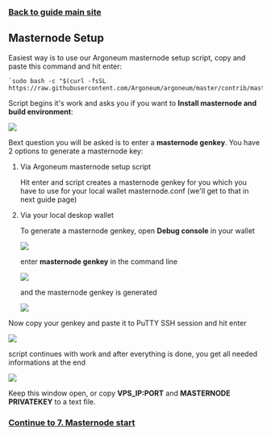 ### **[Back to guide main site](readme.md)**

## Masternode Setup

Easiest way is to use our Argoneum masternode setup script, copy and paste this command and hit enter:
    
    `sudo bash -c "$(curl -fsSL https://raw.githubusercontent.com/Argoneum/argoneum/master/contrib/masternodes/argoneum_masternode_install.sh)"`
       
Script begins it's work and asks you if you want to **Install masternode and build environment**:

<img src="https://node-support.network/coins/argoneum/06_masternode_setup/1.png">

Bext question you will be asked is to enter a **masternode genkey**. You have 2 options to generate a masternode key:
    
1. Via Argoneum masternode setup script

    Hit enter and script creates a masternode genkey for you which you have to use for your local wallet masternode.conf (we'll get to that in next guide page)

2. Via your local deskop wallet

    To generate a masternode genkey, open **Debug console** in your wallet
    
    <img src="https://node-support.network/coins/argoneum/06_masternode_setup/2.png">
    
    enter **masternode genkey** in the command line
    
    <img src="https://node-support.network/coins/argoneum/06_masternode_setup/3.png">
    
    and the masternode genkey is generated
    
    <img src="https://node-support.network/coins/argoneum/06_masternode_setup/4.png">
    
Now copy your genkey and paste it to PuTTY SSH session and hit enter

<img src="https://node-support.network/coins/argoneum/06_masternode_setup/5.png">

script continues with work and after everything is done, you get all needed informations at the end

<img src="https://node-support.network/coins/argoneum/06_masternode_setup/6.png">

Keep this window open, or copy **VPS_IP:PORT** and **MASTERNODE PRIVATEKEY** to a text file.

### **[Continue to 7. Masternode start](mn_guide_masternode_start.md)**

